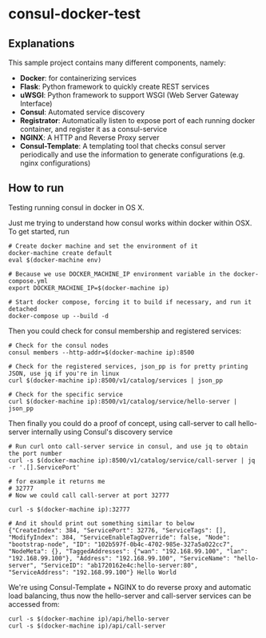 # consul-docker-test

## Explanations
This sample project contains many different components, namely:
- **Docker**: for containerizing services
- **Flask**: Python framework to quickly create REST services
- **uWSGI**: Python framework to support WSGI (Web Server Gateway Interface)
- **Consul**: Automated service discovery
- **Registrator**: Automatically listen to expose port of each running docker container, and register it as a consul-service
- **NGINX**: A HTTP and Reverse Proxy server
- **Consul-Template**: A templating tool that checks consul server periodically and use the information to generate configurations (e.g. nginx configurations)

## How to run
Testing running consul in docker in OS X.

Just me trying to understand how consul works within docker within OSX. 
To get started, run

```
# Create docker machine and set the environment of it
docker-machine create default
eval $(docker-machine env)

# Because we use DOCKER_MACHINE_IP environment variable in the docker-compose.yml
export DOCKER_MACHINE_IP=$(docker-machine ip)

# Start docker compose, forcing it to build if necessary, and run it detached
docker-compose up --build -d
```

Then you could check for consul membership and registered services:

```
# Check for the consul nodes
consul members --http-addr=$(docker-machine ip):8500

# Check for the registered services, json_pp is for pretty printing JSON, use jq if you're in linux
curl $(docker-machine ip):8500/v1/catalog/services | json_pp

# Check for the specific service
curl $(docker-machine ip):8500/v1/catalog/service/hello-server | json_pp
```


Then finally you could do a proof of concept, using call-server to call hello-server internally
using Consul's discovery service

```
# Run curl onto call-server service in consul, and use jq to obtain the port number
curl -s $(docker-machine ip):8500/v1/catalog/service/call-server | jq -r '.[].ServicePort'

# for example it returns me
# 32777
# Now we could call call-server at port 32777

curl -s $(docker-machine ip):32777

# And it should print out something similar to below
{"CreateIndex": 384, "ServicePort": 32776, "ServiceTags": [], "ModifyIndex": 384, "ServiceEnableTagOverride": false, "Node": "bootstrap-node", "ID": "102b597f-0b4c-4702-985e-327a5a022cc7", "NodeMeta": {}, "TaggedAddresses": {"wan": "192.168.99.100", "lan": "192.168.99.100"}, "Address": "192.168.99.100", "ServiceName": "hello-server", "ServiceID": "ab1720162e4c:hello-server:80", "ServiceAddress": "192.168.99.100"} Hello World

```

We're using Consul-Template + NGINX to do reverse proxy and automatic load balancing, thus now the hello-server and call-server services can be accessed from:
```
curl -s $(docker-machine ip)/api/hello-server
curl -s $(docker-machine ip)/api/call-server
```
